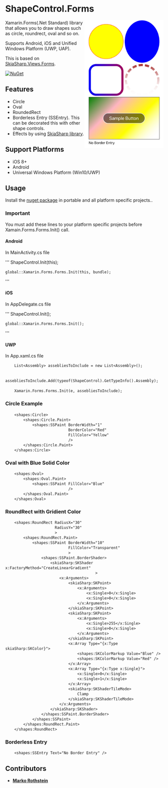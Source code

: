 # ShapeControl.Forms

<img src="ScreenShots/IMG_E1116.JPG" width="50%" height="50%" align="right"/>

Xamarin.Forms(.Net Standard) library that allows you to draw shapes such as circle, roundrect, oval and so on.

Supports Android, iOS and Unified Windows Platform (UWP, UAP).

This is based on [SkiaSharp.Views.Forms](https://www.nuget.org/packages/SkiaSharp.Views.Forms).

[![NuGet](https://img.shields.io/nuget/v/ShapeControl.Forms.svg)](https://www.nuget.org/packages/ShapeControl.Forms/)

## Features

* Circle
* Oval
* RoundedRect
* Borderless Entry (SSEntry). This can be decorated this with other shape controls.
* Effects by using [SkiaSharp library](https://www.nuget.org/packages/SkiaSharp.Views.Forms).

## Support Platforms

* iOS 8+
* Android
* Universal Windows Platform (Win10/UWP)

## Usage

Install the [nuget package](https://www.nuget.org/packages/ShapeControl.Forms/) in portable and all platform specific projects..

### Important

You must add these lines to your platform specific projects before Xamain.Forms.Forms.Init() call.

#### Android

In MainActivity.cs file

'''
	ShapeControl.Init(this);

	global::Xamarin.Forms.Forms.Init(this, bundle);
'''

#### iOS

In AppDelegate.cs file

'''
	ShapeControl.Init();

	global::Xamarin.Forms.Forms.Init();
'''

#### UWP

In App.xaml.cs file

```
    List<Assembly> assebliesToInclude = new List<Assembly>();

    assebliesToInclude.Add(typeof(ShapeControl).GetTypeInfo().Assembly);

    Xamarin.Forms.Forms.Init(e, assebliesToInclude);
```

### Circle Example

```
    <shapes:Circle>
        <shapes:Circle.Paint>
            <shapes:SSPaint BorderWidth="1" 
                            BorderColor="Red"
                            FillColor="Yellow"
                            />
        </shapes:Circle.Paint>
    </shapes:Circle>
```

### Oval with Blue Solid Color

```
    <shapes:Oval>
        <shapes:Oval.Paint>
            <shapes:SSPaint FillColor="Blue"
                            />
        </shapes:Oval.Paint>
    </shapes:Oval>
```

### RoundRect with Gridient Color

```
    <shapes:RoundRect RadiusX="30"
                      RadiusY="30"
                      >
        <shapes:RoundRect.Paint>
            <shapes:SSPaint BorderWidth="10"
                            FillColor="Transparent"
                            >
                <shapes:SSPaint.BorderShader>
                    <skiaSharp:SKShader x:FactoryMethod="CreateLinearGradient"
                                        >
                        <x:Arguments>
                            <skiaSharp:SKPoint>
                                <x:Arguments>
                                    <x:Single>0</x:Single>
                                    <x:Single>0</x:Single>
                                </x:Arguments>
                            </skiaSharp:SKPoint>
                            <skiaSharp:SKPoint>
                                <x:Arguments>
                                    <x:Single>255</x:Single>
                                    <x:Single>0</x:Single>
                                </x:Arguments>
                            </skiaSharp:SKPoint>
                            <x:Array Type="{x:Type skiaSharp:SKColor}">
                                <shapes:SKColorMarkup Value="Blue" />
                                <shapes:SKColorMarkup Value="Red" />
                            </x:Array>
                            <x:Array Type="{x:Type x:Single}">
                                <x:Single>0</x:Single>
                                <x:Single>1</x:Single>
                            </x:Array>
                            <skiaSharp:SKShaderTileMode>
                                Clamp
                            </skiaSharp:SKShaderTileMode>
                        </x:Arguments>
                    </skiaSharp:SKShader>                                
                </shapes:SSPaint.BorderShader>
            </shapes:SSPaint>
        </shapes:RoundRect.Paint>
    </shapes:RoundRect>
```

### Borderless Entry

```
	<shapes:SSEntry Text="No Border Entry" />
```

## Contributors

* **[Marko Rothstein](https://www.facebook.com/profile.php?id=100014026622428)**
